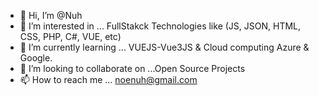 - 👋 Hi, I’m @Nuh
- 👀 I’m interested in ... FullStakck Technologies like (JS, JSON, HTML, CSS, PHP, C#, VUE, etc) 
- 🌱 I’m currently learning ... VUEJS-Vue3JS & Cloud computing Azure & Google.
- 💞️ I’m looking to collaborate on ...Open Source Projects 
- 📫 How to reach me ... noenuh@gmail.com

<!---
noenuh/noenuh is a ✨ special ✨ repository because its `README.md` (this file) appears on your GitHub profile.
You can click the Preview link to take a look at your changes.
--->
